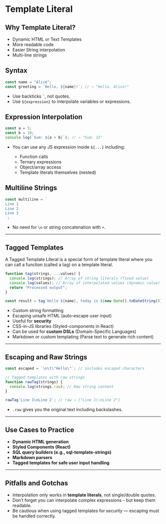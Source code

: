 # Template Literal

## Why Template Literal?

- Dynamic HTML or Text Templates
- More readable code
- Easier String interpolation
- Multi-line strings

## Syntax

```js
const name = "Alice";
const greeting = `Hello, ${name}!`; // → "Hello, Alice!"
```

- Use backticks `` ` ``, not quotes.
- Use `${expression}` to interpolate variables or expressions.

## Expression Interpolation

```js
const a = 5;
const b = 10;
console.log(`Sum: ${a + b}`); // → "Sum: 15"
```

- You can use any JS expression inside `${...}` including:

  - Function calls
  - Ternary expressions
  - Object/array access
  - Template literals themselves (nested)

## Multiline Strings

```js
const multiline = `
Line 1
Line 2
Line 3
`;
```

- No need for `\n` or string concatenation with `+`.

---

## Tagged Templates

A Tagged Template Literal is a special form of template literal where you can call a function (called a tag) on a template literal.

```js
function tag(strings, ...values) {
  console.log(strings); // Array of string literals (fixed value)
  console.log(values); // Array of interpolated values (dynamic value)
  return "Processed output";
}

const result = tag`Hello ${name}, today is ${new Date().toDateString()}.`;
```

- Custom string formatting
- Escaping unsafe HTML (auto-escape user input)
- Useful for **security**
- CSS-in-JS libraries (Styled-components in React)
- Can be used for **custom DSLs** (Domain-Specific Languages)
- Markdown or custom templating (Parse text to generate rich content)

---

## Escaping and Raw Strings

```js
const escaped = `\n\t\"Hello\"`; // includes escaped characters

// Tagged templates with raw strings
function rawTag(strings) {
  console.log(strings.raw); // Raw string content
}

rawTag`Line 1\nLine 2`; // raw → ["Line 1\\nLine 2"]
```

- `.raw` gives you the original text including backslashes.

---

## Use Cases to Practice

- **Dynamic HTML generation**
- **Styled Components (React)**
- **SQL query builders (e.g., sql-template-strings)**
- **Markdown parsers**
- **Tagged templates for safe user input handling**

---

## Pitfalls and Gotchas

- Interpolation only works in **template literals**, not single/double quotes.
- Don’t forget you can interpolate complex expressions – but keep them readable.
- Be cautious when using tagged templates for security — escaping must be handled correctly.
